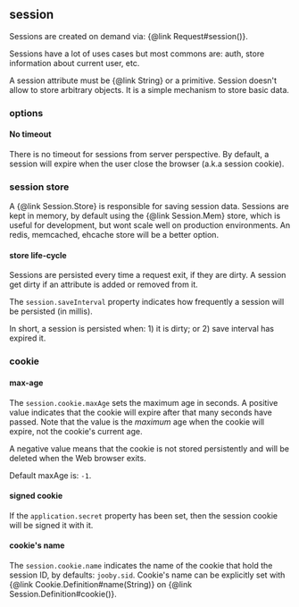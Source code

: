 ## session
Sessions are created on demand via: {@link Request#session()}.

Sessions have a lot of uses cases but most commons are: auth, store information about current
user, etc.

A session attribute must be {@link String} or a primitive. Session doesn't allow to store
arbitrary objects. It is a simple mechanism to store basic data.

### options

#### No timeout
There is no timeout for sessions from server perspective. By default, a session will expire when
the user close the browser (a.k.a session cookie).

### session store

A {@link Session.Store} is responsible for saving session data. Sessions are kept in memory, by
default using the {@link Session.Mem} store, which is useful for development, but wont scale well
on production environments. An redis, memcached, ehcache store will be a better option.

#### store life-cycle

Sessions are persisted every time a request exit, if they are dirty. A session get dirty if an
attribute is added or removed from it.

The <code>session.saveInterval</code> property indicates how frequently a session will be
persisted (in millis).

In short, a session is persisted when: 1) it is dirty; or 2) save interval has expired it.

### cookie

#### max-age
The <code>session.cookie.maxAge</code> sets the maximum age in seconds. A positive value
indicates that the cookie will expire after that many seconds have passed. Note that the value is
the <i>maximum</i> age when the cookie will expire, not the cookie's current age.

A negative value means that the cookie is not stored persistently and will be deleted when the
Web browser exits.

Default maxAge is: <code>-1</code>.

#### signed cookie
If the <code>application.secret</code> property has been set, then the session cookie will be
signed it with it.

#### cookie's name

The <code>session.cookie.name</code> indicates the name of the cookie that hold the session ID,
by defaults: <code>jooby.sid</code>. Cookie's name can be explicitly set with
{@link Cookie.Definition#name(String)} on {@link Session.Definition#cookie()}.
